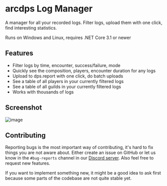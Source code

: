 # arcdps Log Manager
A manager for all your recorded logs. Filter logs, upload them with one click, find interesting statistics.

Runs on Windows and Linux, requires .NET Core 3.1 or newer

## Features

- Filter logs by time, encounter, success/failure, mode
- Quickly see the composition, players, encounter duration for any logs
- Upload to dps.report with one click, do batch uploads
- See a table of all players in your currently filtered logs
- See a table of all guilds in your currently filtered logs
- Works with thousands of logs

## Screenshot

![image](https://user-images.githubusercontent.com/998408/101987958-29908f00-3c97-11eb-951c-806862d169da.png)

## Contributing

Reporting bugs is the most important way of contributing, it's hard to fix things you are
not aware about. Either create an issue on GitHub or let us know in the `#bug-reports`
channel in our [Discord server](https://discord.gg/rNXRS6ZkYe). Also feel free to request new features.

If you want to implement something new, it might be a good idea to ask first because some parts
of the codebase are not quite stable yet.
